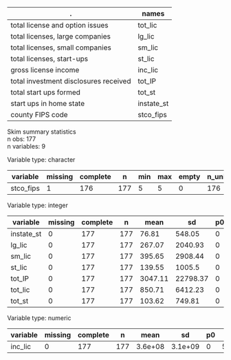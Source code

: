 

|                   .                   |   names    |
|---------------------------------------|------------|
|    total license and option issues    |  tot_lic   |
|    total licenses, large companies    |   lg_lic   |
|    total licenses, small companies    |   sm_lic   |
|       total licenses, start-ups       |   st_lic   |
|         gross license income          |  inc_lic   |
| total investment disclosures received |   tot_IP   |
|        total start ups formed         |   tot_st   |
|        start ups in home state        | instate_st |
|           county FIPS code            | stco_fips  |
Skim summary statistics  
 n obs: 177    
 n variables: 9    

Variable type: character

| variable  | missing | complete |  n  | min | max | empty | n_unique |
|-----------|---------|----------|-----|-----|-----|-------|----------|
| stco_fips |    1    |   176    | 177 |  5  |  5  |   0   |   176    |

Variable type: integer

|  variable  | missing | complete |  n  |  mean   |    sd    | p0 | p25 | p50 | p75  | p100  |
|------------|---------|----------|-----|---------|----------|----|-----|-----|------|-------|
| instate_st |    0    |   177    | 177 |  76.81  |  548.05  | 0  |  3  | 16  |  42  | 7278  |
|   lg_lic   |    0    |   177    | 177 | 267.07  | 2040.93  | 0  |  4  | 24  | 150  | 27114 |
|   sm_lic   |    0    |   177    | 177 | 395.65  | 2908.44  | 0  |  6  | 36  | 237  | 38695 |
|   st_lic   |    0    |   177    | 177 | 139.55  |  1005.5  | 0  |  6  | 29  |  80  | 13376 |
|   tot_IP   |    0    |   177    | 177 | 3047.11 | 22798.37 | 0  | 110 | 517 | 1694 | 3e+05 |
|  tot_lic   |    0    |   177    | 177 | 850.71  | 6412.23  | 0  | 18  | 108 | 516  | 85353 |
|   tot_st   |    0    |   177    | 177 | 103.62  |  749.81  | 0  |  4  | 22  |  57  | 9963  |

Variable type: numeric

| variable | missing | complete |  n  |  mean   |   sd    | p0 |  p25   |   p50   |   p75   |  p100   |
|----------|---------|----------|-----|---------|---------|----|--------|---------|---------|---------|
| inc_lic  |    0    |   177    | 177 | 3.6e+08 | 3.1e+09 | 0  | 588647 | 9738011 | 5.9e+07 | 4.1e+10 |
